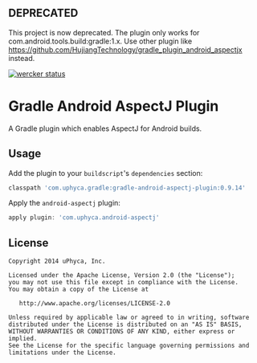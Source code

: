 ## DEPRECATED
This project is now deprecated. 
The plugin only works for com.android.tools.build:gradle:1.x.
Use other plugin like https://github.com/HujiangTechnology/gradle_plugin_android_aspectjx instead.

[![wercker status](https://app.wercker.com/status/abab3a54a2dd310784896ceca989a462/s "wercker status")](https://app.wercker.com/project/bykey/abab3a54a2dd310784896ceca989a462)

Gradle Android AspectJ Plugin
==================================

A Gradle plugin which enables AspectJ for Android builds.


Usage
-----

Add the plugin to your `buildscript`'s `dependencies` section:
```groovy
classpath 'com.uphyca.gradle:gradle-android-aspectj-plugin:0.9.14'
```

Apply the `android-aspectj` plugin:
```groovy
apply plugin: 'com.uphyca.android-aspectj'
```

License
-------

    Copyright 2014 uPhyca, Inc.

    Licensed under the Apache License, Version 2.0 (the "License");
    you may not use this file except in compliance with the License.
    You may obtain a copy of the License at

       http://www.apache.org/licenses/LICENSE-2.0

    Unless required by applicable law or agreed to in writing, software
    distributed under the License is distributed on an "AS IS" BASIS,
    WITHOUT WARRANTIES OR CONDITIONS OF ANY KIND, either express or implied.
    See the License for the specific language governing permissions and
    limitations under the License.
